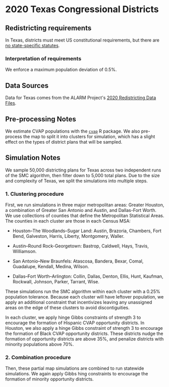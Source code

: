 # 2020 Texas Congressional Districts

## Redistricting requirements
In Texas, districts must meet US constitutional requirements, but there are 
[no state-specific statutes](https://redistricting.capitol.texas.gov/reqs#congress-section).

### Interpretation of requirements
We enforce a maximum population deviation of 0.5%.

## Data Sources
Data for Texas comes from the ALARM Project's [2020 Redistricting Data Files](https://alarm-redist.github.io/posts/2021-08-10-census-2020/).

## Pre-processing Notes
We estimate CVAP populations with the [`cvap`](https://github.com/christopherkenny/cvap)
R package.
We also pre-process the map to split it into clusters for simulation, which has a slight effect on the types of district plans that will be sampled.

## Simulation Notes
We sample 50,000 districting plans for Texas across two independent runs of the SMC algorithm, then filter down to 5,000 total plans.
Due to the size and complexity of Texas, we split the simulations into
multiple steps.

### 1. Clustering procedure
First, we run simulations in three major metropolitan areas:
Greater Houston, a combination of Greater San Antonio and Austin, and
Dallas-Fort Worth. We use collections of counties that define the
Metropolitan Statistical Areas.
The counties in each cluster are those in each Census MSA:

* Houston–The Woodlands–Sugar Land: Austin, Brazoria, Chambers, Fort Bend,
Galveston, Harris, Liberty, Montgomery, Waller.

* Austin–Round Rock-Georgetown: Bastrop, Caldwell, Hays, Travis, Williamson.

* San Antonio–New Braunfels: Atascosa, Bandera, Bexar, Comal, Guadalupe,
    Kendall, Medina, Wilson.
    
* Dallas–Fort Worth–Arlington: Collin, Dallas, Denton, Ellis, Hunt,
Kaufman, Rockwall, Johnson, Parker, Tarrant, Wise.

These simulations run the SMC algorithm within each cluster with a 0.25% population tolerance.
Because each cluster will have leftover population, we apply an additional constraint that
incentivizes leaving any unassigned areas on the edge of these clusters to
avoid discontiguities.

In each cluster, we apply hinge Gibbs constraints of strength 3 to encourage
the formation of Hispanic CVAP opportunity districts.
In Houston, we also apply a hinge Gibbs constraint of strength 3 to encourage
the formation of Black CVAP opportunity districts.
These districts nudge the formation of opportunity districts are above 35%, and penalize districts with minority populations above 70%.

### 2. Combination procedure
Then, these partial map simulations are combined to run statewide simulations.
We again apply Gibbs hing constraints to encourage the formation of minority
opportunity districts.
